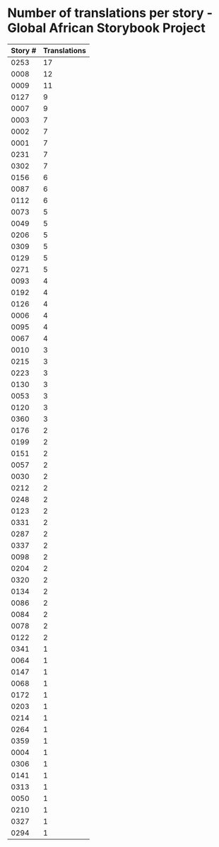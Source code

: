 # Number of translations per story - Global African Storybook Project

Story # | Translations
------- | ------------
0253 | 17
0008 | 12
0009 | 11
0127 | 9
0007 | 9
0003 | 7
0002 | 7
0001 | 7
0231 | 7
0302 | 7
0156 | 6
0087 | 6
0112 | 6
0073 | 5
0049 | 5
0206 | 5
0309 | 5
0129 | 5
0271 | 5
0093 | 4
0192 | 4
0126 | 4
0006 | 4
0095 | 4
0067 | 4
0010 | 3
0215 | 3
0223 | 3
0130 | 3
0053 | 3
0120 | 3
0360 | 3
0176 | 2
0199 | 2
0151 | 2
0057 | 2
0030 | 2
0212 | 2
0248 | 2
0123 | 2
0331 | 2
0287 | 2
0337 | 2
0098 | 2
0204 | 2
0320 | 2
0134 | 2
0086 | 2
0084 | 2
0078 | 2
0122 | 2
0341 | 1
0064 | 1
0147 | 1
0068 | 1
0172 | 1
0203 | 1
0214 | 1
0264 | 1
0359 | 1
0004 | 1
0306 | 1
0141 | 1
0313 | 1
0050 | 1
0210 | 1
0327 | 1
0294 | 1
